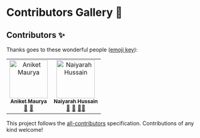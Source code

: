 # Contributors Gallery 💜

## Contributors ✨

Thanks goes to these wonderful people ([emoji key](https://allcontributors.org/docs/en/emoji-key)):

<!-- ALL-CONTRIBUTORS-LIST:START - Do not remove or modify this section -->
<!-- prettier-ignore-start -->
<!-- markdownlint-disable -->
<table>
  <tbody>
    <tr>
      <td align="center"><a href="http://aniketmaurya.com"><img src="https://avatars.githubusercontent.com/u/21018714?v=4?s=100" width="100px;" alt="Aniket Maurya"/><br /><sub><b>Aniket Maurya</b></sub></a><br /><a href="https://github.com/Lightning-AI-Dev/Awesome-Lightning/commits?author=aniketmaurya" title="Documentation">📖</a> <a href="#maintenance-aniketmaurya" title="Maintenance">🚧</a></td>
      <td align="center"><a href="https://www.linkedin.com/in/naiyarah"><img src="https://avatars.githubusercontent.com/u/5947670?v=4?s=100" width="100px;" alt="Naiyarah Hussain"/><br /><sub><b>Naiyarah Hussain</b></sub></a><br /><a href="#maintenance-naisofly" title="Maintenance">🚧</a> <a href="#projectManagement-naisofly" title="Project Management">📆</a> <a href="#mentoring-naisofly" title="Mentoring">🧑‍🏫</a></td>
    </tr>
  </tbody>
  <tfoot>
    
  </tfoot>
</table>

<!-- markdownlint-restore -->
<!-- prettier-ignore-end -->

<!-- ALL-CONTRIBUTORS-LIST:END -->

This project follows the [all-contributors](https://github.com/all-contributors/all-contributors) specification. Contributions of any kind welcome!
